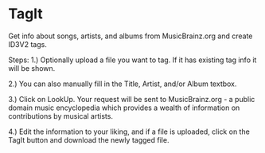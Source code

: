 # TagIt
Get info about songs, artists, and albums from MusicBrainz.org and create ID3V2 tags.

Steps:
1.) Optionally upload a file you want to tag.  If it has existing tag info it will be shown.

2.) You can also manually fill in the Title, Artist, and/or Album textbox.

3.) Click on LookUp.  Your request will be sent to MusicBrainz.org - a public domain music encyclopedia
       which provides a wealth of information on contributions by musical artists.
    
4.) Edit the information to your liking, and if a file is uploaded, click on the TagIt button and download the newly tagged file.  
